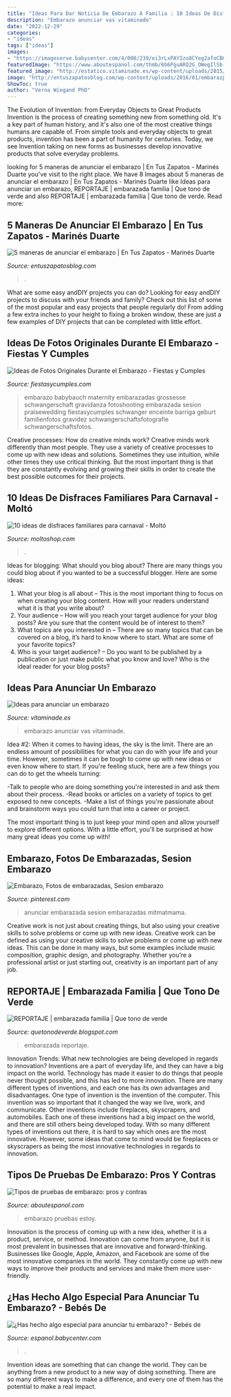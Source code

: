 ```yaml
---
title: "Ideas Para Dar Noticia De Embarazo A Familia : 10 Ideas De Disfraces Familiares Para Carnaval"
description: "Embarazo anunciar vas vitaminade"
date: "2022-12-29"
categories:
- "ideas"
tags: ["ideas"]
images:
- "https://imageserve.babycenter.com/4/000/239/ei3rLxPAYIzo8CYeg2afoCB0AF5pHqvJ_med.jpg"
featuredImage: "https://www.aboutespanol.com/thmb/6b6PguARQ2G_OWegIlSb-pz0TQI=/3866x2884/filters:fill(auto,1)/P1040041-56a28ac23df78cf7727753ec.JPG"
featured_image: "http://estatico.vitaminade.es/wp-content/uploads/2015/02/diyparaabuelos.jpg"
image: "http://entuszapatosblog.com/wp-content/uploads/2016/01/embarazp.jpg"
ShowToc: true
author: "Verna Wiegand PhD"
---
```



The Evolution of Invention: from Everyday Objects to Great Products
Invention is the process of creating something new from something old. It's a key part of human history, and it's also one of the most creative things humans are capable of. From simple tools and everyday objects to great products, invention has been a part of humanity for centuries. Today, we see Invention taking on new forms as businesses develop innovative products that solve everyday problems.

	

		
looking for 5 maneras de anunciar el embarazo | En Tus Zapatos - Marinés Duarte you've visit to the right place. We have 8 Images about 5 maneras de anunciar el embarazo | En Tus Zapatos - Marinés Duarte like Ideas para anunciar un embarazo, REPORTAJE | embarazada familia | Que tono de verde and also REPORTAJE | embarazada familia | Que tono de verde. Read more:
		
    
## 5 Maneras De Anunciar El Embarazo | En Tus Zapatos - Marinés Duarte

<img loading=lazy src="http://entuszapatosblog.com/wp-content/uploads/2016/01/embarazp.jpg" onerror="this.onerror=null;this.src='https://tse1.mm.bing.net/th?id=OIP.haJdLVDSeC29EJ2sVrtvNAHaHa&amp;pid=15.1';" alt="5 maneras de anunciar el embarazo | En Tus Zapatos - Marinés Duarte">

_Source: entuszapatosblog.com_

>. 

	

What are some easy andDIY projects you can do?
Looking for easy andDIY projects to discuss with your friends and family? Check out this list of some of the most popular and easy projects that people regularly do! From adding a few extra inches to your height to fixing a broken window, these are just a few examples of DIY projects that can be completed with little effort.

    
## Ideas De Fotos Originales Durante El Embarazo - Fiestas Y Cumples

<img loading=lazy src="https://fiestasycumples.com/wp-content/uploads/2016/06/fotos-de-embarazo-para-la-espera-o-cuenta-atrás.jpg" onerror="this.onerror=null;this.src='https://tse1.mm.bing.net/th?id=OIP.yLEYecMLr2UtopXKOWNu2wHaTZ&amp;pid=15.1';" alt="Ideas de Fotos Originales Durante el Embarazo - Fiestas y Cumples">

_Source: fiestasycumples.com_

>embarazo babybauch maternity embarazadas grossesse schwangerschaft gravidanza fotoshooting embarazada sesion praisewedding fiestasycumples schwanger enceinte barriga geburt familienfotos gravidez schwangerschaftsfotografie schwangerschaftsfotos. 

	

Creative processes: How do creative minds work?
Creative minds work differently than most people. They use a variety of creative processes to come up with new ideas and solutions. Sometimes they use intuition, while other times they use critical thinking. But the most important thing is that they are constantly evolving and growing their skills in order to create the best possible outcomes for their projects.

    
## 10 Ideas De Disfraces Familiares Para Carnaval - Moltó

<img loading=lazy src="https://www.moltoshop.com/blog/wp-content/uploads/2018/01/disfraces-familia-carnaval-8-682x1024.png" onerror="this.onerror=null;this.src='https://tse2.mm.bing.net/th?id=OIP.3swgoQtN1_dpHkEHgal2owHaLH&amp;pid=15.1';" alt="10 ideas de disfraces familiares para carnaval - Moltó">

_Source: moltoshop.com_

>. 

	

Ideas for blogging: What should you blog about?
There are many things you could blog about if you wanted to be a successful blogger. Here are some ideas: 
1) What your blog is all about – This is the most important thing to focus on when creating your blog content. How will your readers understand what it is that you write about? 
2) Your audience – How will you reach your target audience for your blog posts? Are you sure that the content would be of interest to them? 
3) What topics are you interested in – There are so many topics that can be covered on a blog, it’s hard to know where to start. What are some of your favorite topics? 
4) Who is your target audience? – Do you want to be published by a publication or just make public what you know and love? Who is the ideal reader for your blog posts?

    
## Ideas Para Anunciar Un Embarazo

<img loading=lazy src="http://estatico.vitaminade.es/wp-content/uploads/2015/02/diyparaabuelos.jpg" onerror="this.onerror=null;this.src='https://tse3.mm.bing.net/th?id=OIP.mCTxAm9uBrZwTaHMqLSAeAHaEq&amp;pid=15.1';" alt="Ideas para anunciar un embarazo">

_Source: vitaminade.es_

>embarazo anunciar vas vitaminade. 

	

Idea #2:
When it comes to having ideas, the sky is the limit. There are an endless amount of possibilities for what you can do with your life and your time. However, sometimes it can be tough to come up with new ideas or even know where to start.
If you're feeling stuck, here are a few things you can do to get the wheels turning:

-Talk to people who are doing something you're interested in and ask them about their process.
-Read books or articles on a variety of topics to get exposed to new concepts.
-Make a list of things you're passionate about and brainstorm ways you could turn that into a career or project.

The most important thing is to just keep your mind open and allow yourself to explore different options. With a little effort, you'll be surprised at how many great ideas you come up with!

    
## Embarazo, Fotos De Embarazadas, Sesion Embarazo

<img loading=lazy src="https://i.pinimg.com/originals/55/38/3c/55383c08d6f2cd4abb2c89b77345118d.jpg" onerror="this.onerror=null;this.src='https://tse1.mm.bing.net/th?id=OIP.fugIGWuKVtxbRfIh2ZXkRQHaHb&amp;pid=15.1';" alt="Embarazo, Fotos de embarazadas, Sesion embarazo">

_Source: pinterest.com_

>anunciar embarazada sesion embarazadas mitmatmama. 

	

Creative work is not just about creating things, but also using your creative skills to solve problems or come up with new ideas.
Creative work can be defined as using your creative skills to solve problems or come up with new ideas. This can be done in many ways, but some examples include music composition, graphic design, and photography. Whether you’re a professional artist or just starting out, creativity is an important part of any job.

    
## REPORTAJE | Embarazada Familia | Que Tono De Verde

<img loading=lazy src="http://1.bp.blogspot.com/-g213P9lgllw/UVqfWB-a_8I/AAAAAAAABQ8/eNroncPRO84/s1600/embarazada+reportaje+familia+niño+tres+grupo+embarazo.JPG" onerror="this.onerror=null;this.src='https://tse1.mm.bing.net/th?id=OIP.8EpzW5SUbM1GlFSNzA6negHaLH&amp;pid=15.1';" alt="REPORTAJE | embarazada familia | Que tono de verde">

_Source: quetonodeverde.blogspot.com_

>embarazada reportaje. 

	

Innovation Trends: What new technologies are being developed in regards to innovation?
Inventions are a part of everyday life, and they can have a big impact on the world. Technology has made it easier to do things that people never thought possible, and this has led to more innovation. There are many different types of inventions, and each one has its own advantages and disadvantages. One type of invention is the invention of the computer. This invention was so important that it changed the way we live, work, and communicate. Other inventions include fireplaces, skyscrapers, and automobiles. Each one of these inventions had a big impact on the world, and there are still others being developed today. With so many different types of inventions out there, it is hard to say which ones are the most innovative. However, some ideas that come to mind would be fireplaces or skyscrapers as being the most innovative technologies in regards to innovation.

    
## Tipos De Pruebas De Embarazo: Pros Y Contras

<img loading=lazy src="https://www.aboutespanol.com/thmb/6b6PguARQ2G_OWegIlSb-pz0TQI=/3866x2884/filters:fill(auto,1)/P1040041-56a28ac23df78cf7727753ec.JPG" onerror="this.onerror=null;this.src='https://tse4.mm.bing.net/th?id=OIP.ujAmh2Fo4oJLSimVKYadtQHaFh&amp;pid=15.1';" alt="Tipos de pruebas de embarazo: pros y contras">

_Source: aboutespanol.com_

>embarazo pruebas estoy. 

	

Innovation is the process of coming up with a new idea, whether it is a product, service, or method. Innovation can come from anyone, but it is most prevalent in businesses that are innovative and forward-thinking. Businesses like Google, Apple, Amazon, and Facebook are some of the most innovative companies in the world. They constantly come up with new ways to improve their products and services and make them more user-friendly.

    
## ¿Has Hecho Algo Especial Para Anunciar Tu Embarazo? - Bebés De

<img loading=lazy src="https://imageserve.babycenter.com/4/000/239/ei3rLxPAYIzo8CYeg2afoCB0AF5pHqvJ_med.jpg" onerror="this.onerror=null;this.src='https://tse2.mm.bing.net/th?id=OIP.8iRXwBrQVynBwiEyro8VAAHaFI&amp;pid=15.1';" alt="¿Has hecho algo especial para anunciar tu embarazo? - Bebés de">

_Source: espanol.babycenter.com_

>. 

	

Invention ideas are something that can change the world. They can be anything from a new product to a new way of doing something. There are so many different ways to make a difference, and every one of them has the potential to make a real impact.

